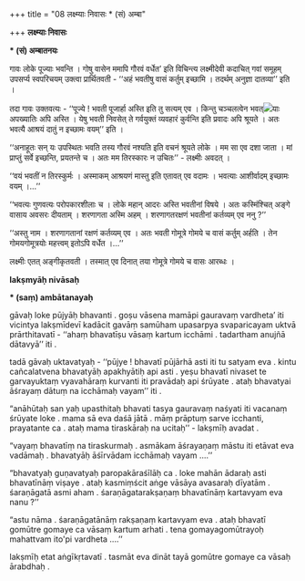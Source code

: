 +++
title = "08 लक्ष्म्याः निवासः * (सं) अम्बा"

+++
**लक्ष्म्याः निवासः**

**\* (सं) अम्बातनयः**

गावः लोके पूज्याः भवन्ति । गोषु वासेन ममापि गौरवं वर्धेत’ इति विचिन्त्य लक्ष्मीदेवी कदाचित् गवां समूहम् उपसर्प्य स्वपरिचयम् उक्त्वा प्रार्थितवती - ‘‘अहं भवतीषु वासं कर्तुम् इच्छामि । तदर्थम् अनुज्ञा दातव्या’’ इति ।

तदा गावः उक्तवत्यः - ‘‘पूज्ये ! भवती पूजार्हा अस्ति इति तु सत्यम् एव । किन्तु चञ्चलत्वेन भवत्![](magazine_images/img-1664541708Balamodini1.jpg)याः अपख्यातिः अपि अस्ति । येषु भवती निवसेत् ते गर्वयुक्तं व्यवहारं कुर्वन्ति इति प्रवादः अपि श्रूयते । अतः भवत्यै आश्रयं दातुं न इच्छामः वयम्’’ इति ।

‘‘अनाहूतः सन् यः उपस्थितः भवति तस्य गौरवं नश्यति इति वचनं श्रूयते लोके । मम सा एव दशा जाता । मां प्राप्तुं सर्वे इच्छन्ति, प्रयतन्ते च । अतः मम तिरस्कारः न उचितः’’ - लक्ष्मीः अवदत् ।

‘‘वयं भवतीं न तिरस्कुर्मः । अस्माकम् आश्रयणं मास्तु इति एतावत् एव वदामः । भवत्याः आशीर्वादम् इच्छामः वयम् ।...’’

‘‘भवत्यः गुणवत्यः परोपकारशीलाः च । लोके महान् आदरः अस्ति भवतीनां विषये । अतः कस्मिंश्चित् अङ्गे वासाय अवसरः दीयताम् । शरणागता अस्मि अहम् । शरणागतरक्षणं भवतीनां कर्तव्यम् एव ननु ?’’

‘‘अस्तु नाम । शरणागतानां रक्षणं कर्तव्यम् एव । अतः भवती गोमूत्रे गोमये च वासं कर्तुम् अर्हति । तेन गोमयगोमूत्रयोः महत्त्वम् इतोऽपि वर्धेत ।...’’

लक्ष्मीः एतत् अङ्गीकृतवती । तस्मात् एव दिनात् तया गोमूत्रे गोमये च वासः आरब्धः ।





**lakṣmyāḥ nivāsaḥ**

**\* (saṃ) ambātanayaḥ**

gāvaḥ loke pūjyāḥ bhavanti . goṣu vāsena mamāpi gauravaṃ vardheta’ iti vicintya lakṣmīdevī kadācit gavāṃ samūham upasarpya svaparicayam uktvā prārthitavatī - ‘‘ahaṃ bhavatīṣu vāsaṃ kartum icchāmi . tadartham anujñā dātavyā’’ iti .

tadā gāvaḥ uktavatyaḥ - ‘‘pūjye ! bhavatī pūjārhā asti iti tu satyam eva . kintu cañcalatvena bhavatyāḥ apakhyātiḥ api asti . yeṣu bhavatī nivaset te garvayuktaṃ vyavahāraṃ kurvanti iti pravādaḥ api śrūyate . ataḥ bhavatyai āśrayaṃ dātuṃ na icchāmaḥ vayam’’ iti .

“anāhūtaḥ san yaḥ upasthitaḥ bhavati tasya gauravaṃ naśyati iti vacanaṃ śrūyate loke . mama sā eva daśā jātā . māṃ prāptuṃ sarve icchanti, prayatante ca . ataḥ mama tiraskāraḥ na ucitaḥ’’ - lakṣmīḥ avadat .

“vayaṃ bhavatīṃ na tiraskurmaḥ . asmākam āśrayaṇaṃ māstu iti etāvat eva vadāmaḥ . bhavatyāḥ āśīrvādam icchāmaḥ vayam ....’’

“bhavatyaḥ guṇavatyaḥ paropakāraśīlāḥ ca . loke mahān ādaraḥ asti bhavatīnāṃ viṣaye . ataḥ kasmiṃścit aṅge vāsāya avasaraḥ dīyatām . śaraṇāgatā asmi aham . śaraṇāgatarakṣaṇaṃ bhavatīnāṃ kartavyam eva nanu ?’’

“astu nāma . śaraṇāgatānāṃ rakṣaṇaṃ kartavyam eva . ataḥ bhavatī gomūtre gomaye ca vāsaṃ kartum arhati . tena gomayagomūtrayoḥ mahattvam ito'pi vardheta ....’’

lakṣmīḥ etat aṅgīkṛtavatī . tasmāt eva dināt tayā gomūtre gomaye ca vāsaḥ ārabdhaḥ .

